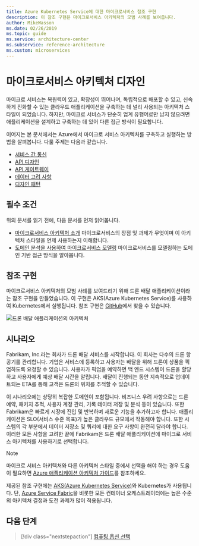 ```yaml
---
title: Azure Kubernetes Service에 대한 마이크로서비스 참조 구현
description: 이 참조 구현은 마이크로서비스 아키텍처의 모범 사례를 보여줍니다.
author: MikeWasson
ms.date: 02/26/2019
ms.topic: guide
ms.service: architecture-center
ms.subservice: reference-architecture
ms.custom: microservices
---
```


# <a name="designing-a-microservices-architecture"></a>마이크로서비스 아키텍처 디자인

마이크로 서비스는 복원력이 있고, 확장성이 뛰어나며, 독립적으로 배포할 수 있고, 신속하게 진화할 수 있는 클라우드 애플리케이션을 구축하는 데 널리 사용되는 아키텍처 스타일이 되었습니다. 하지만, 마이크로 서비스가 단순히 업계 유행어로만 남지 않으려면 애플리케이션을 설계하고 구축하는 데 있어 다른 접근 방식이 필요합니다.

이어지는 본 문서에서는 Azure에서 마이크로 서비스 아키텍처를 구축하고 실행하는 방법을 살펴봅니다. 다룰 주제는 다음과 같습니다.

- [서비스 간 통신](./interservice-communication.md)
- [API 디자인](./api-design.md)
- [API 게이트웨이](./gateway.md)
- [데이터 고려 사항](./data-considerations.md)
- [디자인 패턴](./patterns.md)

## <a name="prerequisites"></a>필수 조건

위의 문서를 읽기 전에, 다음 문서를 먼저 읽어봅니다.

- [마이크로서비스 아키텍처 소개](../introduction.md) 마이크로서비스의 장점 및 과제가 무엇이며 이 아키텍처 스타일을 언제 사용하는지 이해합니다.
- [도메인 분석을 사용하여 마이크로서비스 모델링](../model/domain-analysis.md) 마이크로서비스를 모델링하는 도메인 기반 접근 방식을 알아봅니다.

## <a name="reference-implementation"></a>참조 구현

마이크로서비스 아키텍처의 모범 사례를 보여드리기 위해 드론 배달 애플리케이션이라는 참조 구현을 만들었습니다. 이 구현은 AKS(Azure Kubernetes Service)를 사용하여 Kubernetes에서 실행됩니다. 참조 구현은 [GitHub][drone-ri]에서 찾을 수 있습니다.

![드론 배달 애플리케이션의 아키텍처](../images/drone-delivery.png)

## <a name="scenario"></a>시나리오

Fabrikam, Inc.라는 회사가 드론 배달 서비스를 시작합니다. 이 회사는 다수의 드론 항공기를 관리합니다. 기업은 서비스에 등록하고 사용자는 배달을 위해 드론이 상품을 픽업하도록 요청할 수 있습니다. 사용자가 픽업을 예약하면 백 엔드 시스템이 드론을 할당하고 사용자에게 예상 배달 시간을 알립니다. 배달이 진행되는 동안 지속적으로 업데이트되는 ETA를 통해 고객은 드론의 위치를 추적할 수 있습니다.

이 시나리오에는 상당히 복잡한 도메인이 포함됩니다. 비즈니스 우려 사항으로는 드론 예약, 패키지 추적, 사용자 계정 관리, 기록 데이터 저장 및 분석 등이 있습니다. 또한 Fabrikam은 빠르게 시장에 진입 및 반복하며 새로운 기능을 추가하고자 합니다. 애플리케이션은 SLO(서비스 수준 목표)가 높은 클라우드 규모에서 작동해야 합니다. 또한 시스템의 각 부분에서 데이터 저장소 및 쿼리에 대한 요구 사항이 완전히 달라야 합니다. 이러한 모든 사항을 고려한 끝에 Fabrikam은 드론 배달 애플리케이션에 마이크로 서비스 아키텍처를 사용하기로 선택합니다.

> [!NOTE]
> 마이크로 서비스 아키텍처와 다른 아키텍처 스타일 중에서 선택을 해야 하는 경우 도움이 필요하면 [Azure 애플리케이션 아키텍처 가이드](../../guide/index.md)를 참조하세요.

제공된 참조 구현에는 [AKS(Azure Kubernetes Service)](/azure/aks/)와 Kubernetes가 사용됩니다. 단, [Azure Service Fabric](/azure/service-fabric/)을 비롯한 모든 컨테이너 오케스트레이터에는 높은 수준의 아키텍처 결정과 도전 과제가 많이 적용됩니다.

<!-- links -->

[drone-ri]: https://github.com/mspnp/microservices-reference-implementation

## <a name="next-steps"></a>다음 단계

> [!div class="nextstepaction"]
> [컴퓨팅 옵션 선택](./compute-options.md)